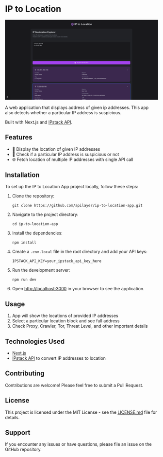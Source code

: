 # IP to Location

![IP to Location App Screenshot](/ip-to-location.png)

A web application that displays address of given ip addresses. This app also detects whether a particular IP address is suspicious.

Built with Next.js and [IPstack API](https://ipstack.com/).

## Features

-   📍 Display the location of given IP addresses
-   📰 Check if a particular IP address is suspicious or not
-   🌐 Fetch location of multiple IP addresses with single API call

## Installation

To set up the IP to Location App project locally, follow these steps:

1. Clone the repository:

    ```
    git clone https://github.com/apilayer/ip-to-location-app.git
    ```

2. Navigate to the project directory:

    ```
    cd ip-to-location-app
    ```

3. Install the dependencies:

    ```
    npm install
    ```

4. Create a `.env.local` file in the root directory and add your API keys:

    ```
    IPSTACK_API_KEY=your_ipstack_api_key_here
    ```

5. Run the development server:

    ```
    npm run dev
    ```

6. Open [http://localhost:3000](http://localhost:3000) in your browser to see the application.

## Usage

1. App will show the locations of provided IP addresses
2. Select a particular location block and see full address
3. Check Proxy, Crawler, Tor, Threat Level, and other important details

## Technologies Used

-   [Next.js](https://nextjs.org/)
-   [IPstack API](https://ipstack.com/) to convert IP addresses to location

## Contributing

Contributions are welcome! Please feel free to submit a Pull Request.

## License

This project is licensed under the MIT License - see the [LICENSE.md](LICENSE.md) file for details.

## Support

If you encounter any issues or have questions, please file an issue on the GitHub repository.
